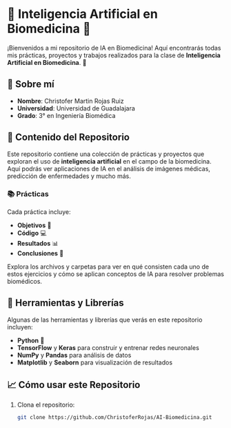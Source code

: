 # 🧬 Inteligencia Artificial en Biomedicina 🧠

¡Bienvenidos a mi repositorio de IA en Biomedicina! Aquí encontrarás todas mis prácticas, proyectos y trabajos realizados para la clase de **Inteligencia Artificial en Biomedicina**. 🚀

## 📌 Sobre mí

- **Nombre**: Christofer Martin Rojas Ruiz
- **Universidad**: Universidad de Guadalajara
- **Grado**: 3° en Ingeniería Biomédica

## 📁 Contenido del Repositorio

Este repositorio contiene una colección de prácticas y proyectos que exploran el uso de **inteligencia artificial** en el campo de la biomedicina. Aquí podrás ver aplicaciones de IA en el análisis de imágenes médicas, predicción de enfermedades y mucho más.

### 📚 Prácticas

Cada práctica incluye:
- **Objetivos** 🎯
- **Código** 💻
- **Resultados** 📊
- **Conclusiones** 🧐

Explora los archivos y carpetas para ver en qué consisten cada uno de estos ejercicios y cómo se aplican conceptos de IA para resolver problemas biomédicos.

## 🚀 Herramientas y Librerías

Algunas de las herramientas y librerías que verás en este repositorio incluyen:
- **Python** 🐍
- **TensorFlow** y **Keras** para construir y entrenar redes neuronales
- **NumPy** y **Pandas** para análisis de datos
- **Matplotlib** y **Seaborn** para visualización de resultados

## 📈 Cómo usar este Repositorio

1. Clona el repositorio:
   ```bash
   git clone https://github.com/ChristoferRojas/AI-Biomedicina.git

